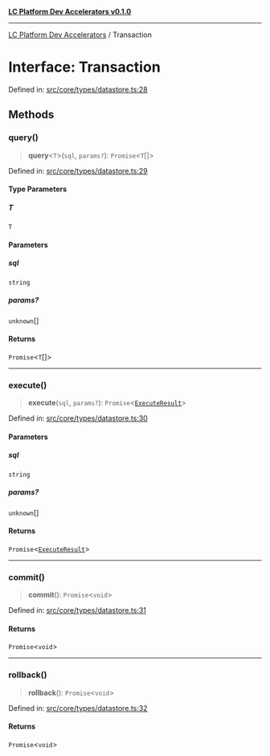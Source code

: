 [**LC Platform Dev Accelerators v0.1.0**](../README.md)

***

[LC Platform Dev Accelerators](../globals.md) / Transaction

# Interface: Transaction

Defined in: [src/core/types/datastore.ts:28](https://github.com/stainedhead/lc-platform-dev-accelerators/blob/12c3626979e745866113de19cb4bb33222f28139/src/core/types/datastore.ts#L28)

## Methods

### query()

> **query**\<`T`\>(`sql`, `params?`): `Promise`\<`T`[]\>

Defined in: [src/core/types/datastore.ts:29](https://github.com/stainedhead/lc-platform-dev-accelerators/blob/12c3626979e745866113de19cb4bb33222f28139/src/core/types/datastore.ts#L29)

#### Type Parameters

##### T

`T`

#### Parameters

##### sql

`string`

##### params?

`unknown`[]

#### Returns

`Promise`\<`T`[]\>

***

### execute()

> **execute**(`sql`, `params?`): `Promise`\<[`ExecuteResult`](ExecuteResult.md)\>

Defined in: [src/core/types/datastore.ts:30](https://github.com/stainedhead/lc-platform-dev-accelerators/blob/12c3626979e745866113de19cb4bb33222f28139/src/core/types/datastore.ts#L30)

#### Parameters

##### sql

`string`

##### params?

`unknown`[]

#### Returns

`Promise`\<[`ExecuteResult`](ExecuteResult.md)\>

***

### commit()

> **commit**(): `Promise`\<`void`\>

Defined in: [src/core/types/datastore.ts:31](https://github.com/stainedhead/lc-platform-dev-accelerators/blob/12c3626979e745866113de19cb4bb33222f28139/src/core/types/datastore.ts#L31)

#### Returns

`Promise`\<`void`\>

***

### rollback()

> **rollback**(): `Promise`\<`void`\>

Defined in: [src/core/types/datastore.ts:32](https://github.com/stainedhead/lc-platform-dev-accelerators/blob/12c3626979e745866113de19cb4bb33222f28139/src/core/types/datastore.ts#L32)

#### Returns

`Promise`\<`void`\>
